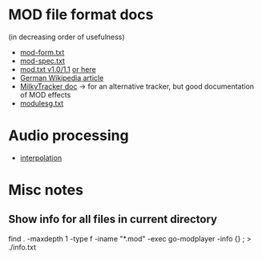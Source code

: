 # MOD file format docs

(in decreasing order of usefulness)
- [mod-form.txt](http://www.textfiles.com/programming/FORMATS/mod-form.txt)
- [mod-spec.txt](https://eblong.com/zarf/blorb/mod-spec.txt)
- [mod.txt v1.0/1.1](http://lclevy.free.fr/mo3/mod.txt) [or here](https://raw.githubusercontent.com/cmatsuoka/libxmp/c5df8ece33c15ad353e809e52add41a957ab74d0/docs/formats/Modfil11.txt)
- [German Wikipedia article](https://de.wikipedia.org/wiki/Tracker_(Musik))
- [MilkyTracker doc](https://milkytracker.titandemo.org/docs/MilkyTracker.html#effects) -> for an alternative tracker, but good documentation of MOD effects
- [modulesg.txt](http://www.textfiles.com/programming/FORMATS/modulesg.txt)

# Audio processing

- [interpolation](https://stackoverflow.com/questions/1125666/how-do-you-do-bicubic-or-other-non-linear-interpolation-of-re-sampled-audio-da)

# Misc notes

## Show info for all files in current directory

find . -maxdepth 1 -type f -iname "*.mod" -exec go-modplayer -info {} \; > ./info.txt